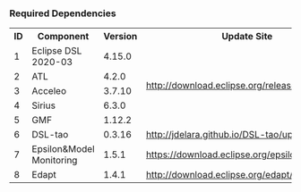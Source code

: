 ### Required Dependencies
<table>
  <tr>
    <th>ID</th><th>Component</th><th>Version</th><th>Update Site</th>
  </tr>
  <tr>
    <td>1</td><td>Eclipse DSL 2020-03</td><td>4.15.0</td><td rowspan="5"><a href="http://download.eclipse.org/releases/2020-03" >http://download.eclipse.org/releases/2020-03</a></td>
  </tr>
  <tr>
    <td>2</td><td>ATL</td><td>4.2.0</td>
  </tr>
  <tr>
    <td>3</td><td>Acceleo</td><td>3.7.10</td>
  </tr>
  <tr>
    <td>4</td><td>Sirius</td><td>6.3.0</td>
  </tr>
  <tr>
    <td>5</td><td>GMF</td><td>1.12.2</td>
  </tr>
  <tr>
    <td>6</td><td>DSL-tao</td><td>0.3.16</td><td><a href="http://jdelara.github.io/DSL-tao/update-site/">http://jdelara.github.io/DSL-tao/update-site/</a></td>
  </tr>
  <tr>
    <td>7</td><td>Epsilon&Model Monitoring</td><td>1.5.1</td><td><a href="https://download.eclipse.org/epsilon/updates/">https://download.eclipse.org/epsilon/updates/</a></td>
  </tr>
  <tr>
    <td>8</td><td>Edapt</td><td>1.4.1</td><td><a href="http://download.eclipse.org/edapt/releases/14x">http://download.eclipse.org/edapt/releases/14x</a></td>
  </tr>
</table>

